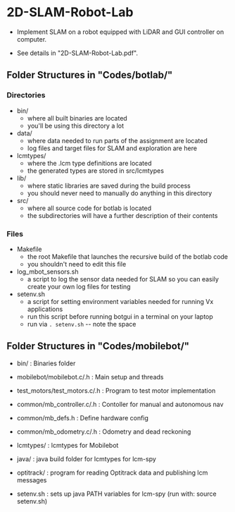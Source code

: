 # 2D-SLAM-Robot-Lab
- Implement SLAM on a robot equipped with LiDAR and GUI controller on computer.

- See details in "2D-SLAM-Robot-Lab.pdf".

## Folder Structures in "Codes/botlab/"
### Directories
- bin/
    - where all built binaries are located
    - you'll be using this directory a lot   
- data/
    - where data needed to run parts of the assignment are located
    - log files and target files for SLAM and exploration are here 
- lcmtypes/
    - where the .lcm type definitions are located
    - the generated types are stored in src/lcmtypes
- lib/
    - where static libraries are saved during the build process
    - you should never need to manually do anything in this directory
- src/
    - where all source code for botlab is located
    - the subdirectories will have a further description of their contents

### Files
- Makefile
    - the root Makefile that launches the recursive build of the botlab code
    - you shouldn't need to edit this file
- log_mbot_sensors.sh
    - a script to log the sensor data needed for SLAM so you can easily create your own log files 
      for testing
- setenv.sh
    - a script for setting environment variables needed for running Vx applications
    - run this script before running botgui in a terminal on your laptop
    - run via `. setenv.sh` -- note the space

## Folder Structures in "Codes/mobilebot/"
- bin/		  	               : Binaries folder

- mobilebot/mobilebot.c/.h     : Main setup and threads

- test_motors/test_motors.c/.h : Program to test motor implementation

- common/mb_controller.c/.h    : Contoller for manual and autonomous nav

- common/mb_defs.h             : Define hardware config

- common/mb_odometry.c/.h	   : Odometry and dead reckoning 

- lcmtypes/                    : lcmtypes for Mobilebot

- java/                        : java build folder for lcmtypes for lcm-spy

- optitrack/                   : program for reading Optitrack data and publishing lcm messages

- setenv.sh                    : sets up java PATH variables for lcm-spy (run with: source setenv.sh)
